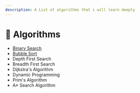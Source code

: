 ```yaml
---
description: A List of algorithms that i will learn deeply
---
```


# 🤖 Algorithms

* [Binary Search](binary-search.md)
* [Bubble Sort](bubble-sort.md)
* Depth First Search
* Breadth First Search
* Dijkstra's Algorithm
* Dynamic Programming
* Prim's Algorithm
* A\* Search Algorithm
